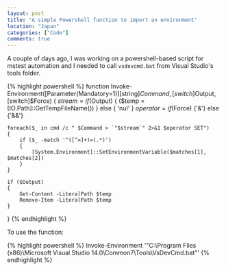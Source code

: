 ```yaml
---
layout: post
title: "A simple Powershell function to import an environment"
location: "Japan"
categories: ["Code"]
comments: true
---
```


A couple of days ago, I was working on a powershell-based script for mstest automation and I needed to call `vsdevcmd.bat` from Visual Studio's tools folder.

{% highlight powershell %}
function Invoke-Environment([Parameter(Mandatory=1)][string]$Command, [switch]$Output, [switch]$Force)
{
    $stream = if ($Output) { ($temp = [IO.Path]::GetTempFileName()) } else { 'nul' }
    $operator = if ($Force) {'&'} else {'&&'}

    foreach($_ in cmd /c " $Command > `"$stream`" 2>&1 $operator SET")
    {
        if ($_ -match '^([^=]+)=(.*)')
        {
            [System.Environment]::SetEnvironmentVariable($matches[1], $matches[2])
        }
    }

    if ($Output)
    {
        Get-Content -LiteralPath $temp
        Remove-Item -LiteralPath $temp
    }
}
{% endhighlight %}

To use the function:

{% highlight powershell %}
Invoke-Environment '"C:\Program Files (x86)\Microsoft Visual Studio 14.0\Common7\Tools\VsDevCmd.bat"'
{% endhighlight %}
